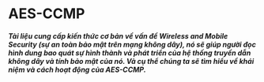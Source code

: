 # AES-CCMP
##### Tài liệu cung cấp kiến thức cơ bản về vấn đề Wireless and Mobile Security (sự an toàn bảo mật trên mạng không dây), nó sẽ giúp người đọc hình dung bao quát sự hình thành và phát triển của hệ thống truyền dẫn không dây và tính bảo mật của nó. Và cụ thể chúng ta sẽ tìm hiểu về khái niệm và cách hoạt động của AES-CCMP.
